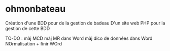 # ohmonbateau
Création d'une BDD pour de la gestion de badeau
D'un site web PHP pour la gestion de cette BDD

TO-DO : màj MCD
màj MR dans Word
màj dico de données dans Word
NOrmalisation + finir WOrd
